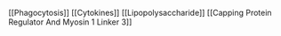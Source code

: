 [[Phagocytosis]]
[[Cytokines]]
[[Lipopolysaccharide]]
[[Capping Protein Regulator And Myosin 1 Linker 3]]
